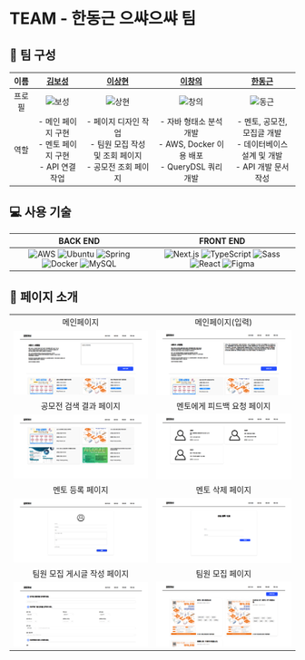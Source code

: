 # TEAM - 한동근 으쌰으쌰 팀

## 📌 팀 구성

|  이름  |             [김보성](https://github.com/NangManBo)             |                     [이상현](https://github.com/idealHyun)                      |                   [이창의](https://github.com/changuii)                    |                        [한동근](https://github.com/l0o0lv)                         |
| :----: | :------------------------------------------------------------: | :-----------------------------------------------------------------------------: | :------------------------------------------------------------------------: | :--------------------------------------------------------------------------------: |
| 프로필 | ![보성](https://avatars.githubusercontent.com/u/124684536?v=4) |         ![상현](https://avatars.githubusercontent.com/u/118160647?v=4)          |       ![창의](https://avatars.githubusercontent.com/u/122252160?v=4)       |           ![동근](https://avatars.githubusercontent.com/u/128709695?v=4)           |
|  역할  |  - 메인 페이지 구현<br>- 멘토 페이지 구현<br>- API 연결 작업   | - 페이지 디자인 작업<br>- 팀원 모집 작성 및 조회 페이지<br>- 공모전 조회 페이지 | - 자바 형태소 분석 개발<br>- AWS, Docker 이용 배포<br>- QueryDSL 쿼리 개발 | - 멘토, 공모전, 모집글 개발<br>- 데이터베이스 설계 및 개발<br>- API 개발 문서 작성 |

## 💻 사용 기술

|                                                                                                                                                                  BACK END                                                                                                                                                                   |                                                                                                                                                           FRONT END                                                                                                                                                           |
| :-----------------------------------------------------------------------------------------------------------------------------------------------------------------------------------------------------------------------------------------------------------------------------------------------------------------------------------------: | :---------------------------------------------------------------------------------------------------------------------------------------------------------------------------------------------------------------------------------------------------------------------------------------------------------------------------: |
| ![AWS](https://img.icons8.com/color/48/000000/amazon-web-services.png) ![Ubuntu](https://img.icons8.com/color/48/000000/ubuntu--v1.png) ![Spring](https://img.icons8.com/color/48/000000/spring-logo.png) ![Docker](https://img.icons8.com/color/48/000000/docker.png) ![MySQL](https://img.icons8.com/ios-filled/50/000000/mysql-logo.png) | ![Next.js](https://img.icons8.com/ios-filled/50/000000/nextjs.png) ![TypeScript](https://img.icons8.com/color/48/000000/typescript.png) ![Sass](https://img.icons8.com/color/48/000000/sass.png) ![React](https://img.icons8.com/color/48/000000/react-native.png) ![Figma](https://img.icons8.com/color/48/000000/figma.png) |

## 📃 페이지 소개

<table>
  <tr>
    <td align="center">메인페이지</td>
    <td align="center">메인페이지(입력)</td>
  </tr>
  <tr>
    <td><img src="이미지/메인페이지.png" width="500px" /></td>
    <td><img src="이미지/메인페이지2.png" width="500px" /></td>
  </tr>
  <tr>
    <td align="center">공모전 검색 결과 페이지</td>
    <td align="center">멘토에게 피드백 요청 페이지</td>
  </tr>
  <tr>
    <td><img src="이미지/공모전 검색 결과 페이지.png" width="500px" /></td>
    <td><img src="이미지/멘토에게 피드백 요청 페이지.png" width="500px" /></td>
  </tr>
  <tr>
    <td align="center">멘토 등록 페이지</td>
    <td align="center">멘토 삭제 페이지</td>
  </tr>
  <tr>
   <td><img src="이미지/멘토 등록 페이지.png" width="500px" /></td>
    <td><img src="이미지/멘토 삭제 페이지.png" width="500px" /></td>
   
  </tr>
  <tr>
    <td align="center">팀원 모집 게시글 작성 페이지</td>
    <td align="center">팀원 모집 페이지</td>
  </tr>
  <tr>
    <td><img src="이미지/팀원 모집 게시글 작성 페이지.png" width="500px" /></td>
    <td><img src="이미지/팀원 모집 페이지.png" width="500px" /></td>
  </tr>
</table>
